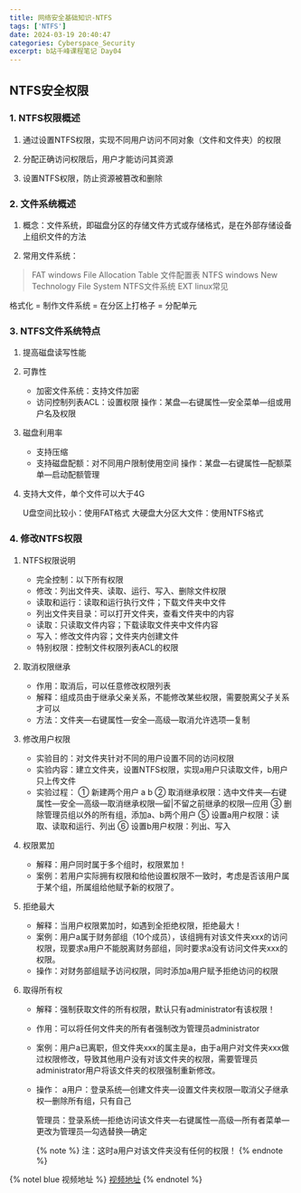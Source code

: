 ```yaml
---
title: 网络安全基础知识-NTFS
tags: ['NTFS']
date: 2024-03-19 20:40:47
categories: Cyberspace_Security
excerpt: b站千峰课程笔记 Day04
---
```


## NTFS安全权限
### 1. NTFS权限概述

1. 通过设置NTFS权限，实现不同用户访问不同对象（文件和文件夹）的权限

2. 分配正确访问权限后，用户才能访问其资源

3. 设置NTFS权限，防止资源被篡改和删除

### 2. 文件系统概述

1. 概念：文件系统，即磁盘分区的存储文件方式或存储格式，是在外部存储设备上组织文件的方法

2. 常用文件系统：

>FAT windows File Allocation Table 文件配置表
>NTFS windows New Technology File System NTFS文件系统
>EXT linux常见

格式化 = 制作文件系统 = 在分区上打格子 = 分配单元

### 3. NTFS文件系统特点

1. 提高磁盘读写性能

2. 可靠性

    + 加密文件系统：支持文件加密
    + 访问控制列表ACL：设置权限
        操作：某盘—右键属性—安全菜单—组或用户名及权限
    
3. 磁盘利用率
    + 支持压缩
    + 支持磁盘配额：对不同用户限制使用空间
        操作：某盘—右键属性—配额菜单—启动配额管理
    
4. 支持大文件，单个文件可以大于4G

    U盘空间比较小：使用FAT格式
    大硬盘大分区大文件：使用NTFS格式

### 4. 修改NTFS权限

1. NTFS权限说明

    + 完全控制：以下所有权限
    + 修改：列出文件夹、读取、运行、写入、删除文件权限
    + 读取和运行：读取和运行执行文件；下载文件夹中文件
    + 列出文件夹目录：可以打开文件夹，查看文件夹中的内容
    + 读取：只读取文件内容；下载读取文件夹中文件内容
    + 写入：修改文件内容；文件夹内创建文件
    + 特别权限：控制文件权限列表ACL的权限
    
2. 取消权限继承

    + 作用：取消后，可以任意修改权限列表
    + 解释：组成员由于继承父亲关系，不能修改某些权限，需要脱离父子关系才可以
    + 方法：文件夹—右键属性—安全—高级—取消允许选项—复制
    
3. 修改用户权限

    + 实验目的：对文件夹针对不同的用户设置不同的访问权限
    + 实验内容：建立文件夹，设置NTFS权限，实现a用户只读取文件，b用户只上传文件
    + 实验过程：
        ① 新建两个用户 a b
        ② 取消继承权限：选中文件夹—右键属性—安全—高级—取消继承权限—留|不留之前继承的权限—应用
        ③ 删除管理员组以外的所有组，添加a、b两个用户
        ⑤ 设置a用户权限：读取、读取和运行、列出
        ⑥ 设置b用户权限：列出、写入

4. 权限累加

    + 解释：用户同时属于多个组时，权限累加！
    + 案例：若用户实际拥有权限和给他设置权限不一致时，考虑是否该用户属于某个组，所属组给他赋予新的权限了。
    
5. 拒绝最大

    + 解释：当用户权限累加时，如遇到全拒绝权限，拒绝最大！
    + 案例：用户a属于财务部组（10个成员），该组拥有对该文件夹xxx的访问权限，现要求a用户不能脱离财务部组，同时要求a没有访问文件夹xxx的权限。
    + 操作：对财务部组赋予访问权限，同时添加a用户赋予拒绝访问的权限
    
6. 取得所有权

    + 解释：强制获取文件的所有权限，默认只有administrator有该权限！
    + 作用：可以将任何文件夹的所有者强制改为管理员administrator
    + 案例：用户a已离职，但文件夹xxx的属主是a，由于a用户对文件夹xxx做过权限修改，导致其他用户没有对该文件夹的权限，需要管理员administrator用户将该文件夹的权限强制重新修改。
    + 操作：
        a用户：登录系统—创建文件夹—设置文件夹权限—取消父子继承权—删除所有组，只有自己
        
        管理员：登录系统—拒绝访问该文件夹—右键属性—高级—所有者菜单—更改为管理员—勾选替换—确定
        
        {% note %}
        注：这时a用户对该文件夹没有任何的权限！
        {% endnote %}

{% notel blue 视频地址 %}
[视频地址](https://www.bilibili.com/video/BV1Lf4y1t7Mc?p=19&vd_source=f6750243303df70ef9861eee3a2e11e8)
{% endnotel %}